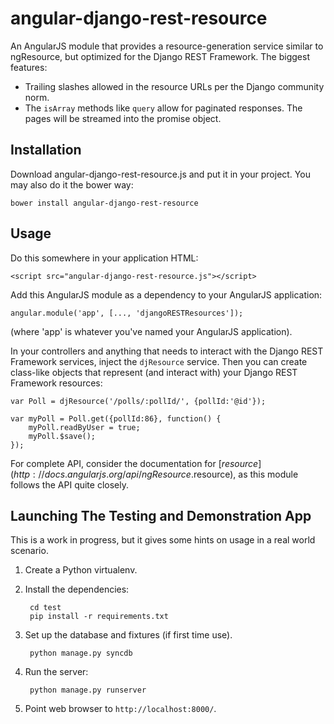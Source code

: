 angular-django-rest-resource
============================

An AngularJS module that provides a resource-generation service similar to ngResource, but optimized for the
Django REST Framework. The biggest features:

* Trailing slashes allowed in the resource URLs per the Django community norm.
* The `isArray` methods like `query` allow for paginated responses. The pages will be streamed into the promise object.

Installation
------------
Download angular-django-rest-resource.js and put it in your project. You may also do it the bower way:

    bower install angular-django-rest-resource

Usage
-----
Do this somewhere in your application HTML:

    <script src="angular-django-rest-resource.js"></script>

Add this AngularJS module as a dependency to your AngularJS application:

    angular.module('app', [..., 'djangoRESTResources']);

(where 'app' is whatever you've named your AngularJS application).


In your controllers and anything that needs to interact with the Django REST Framework services, inject the `djResource`
service. Then you can create class-like objects that represent (and interact with) your Django REST Framework resources:

    var Poll = djResource('/polls/:pollId/', {pollId:'@id'});

    var myPoll = Poll.get({pollId:86}, function() {
        myPoll.readByUser = true;
        myPoll.$save();
    });

For complete API, consider the documentation for [$resource](http://docs.angularjs.org/api/ngResource.$resource), as
this module follows the API quite closely.

Launching The Testing and Demonstration App
-------------------------------------------
This is a work in progress, but it gives some hints on usage in a real world scenario.

1. Create a Python virtualenv.
2. Install the dependencies:

        cd test
        pip install -r requirements.txt

3. Set up the database and fixtures (if first time use).

        python manage.py syncdb

4. Run the server:

        python manage.py runserver

5. Point web browser to `http://localhost:8000/`.